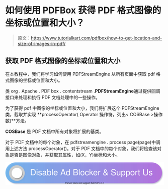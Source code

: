 # 如何使用 PDFBox 获得 PDF 格式图像的坐标或位置和大小？

> 原文：<https://www.tutorialkart.com/pdfbox/how-to-get-location-and-size-of-images-in-pdf/>

## 获取 PDF 格式图像的坐标或位置和大小

在本教程中，我们将学习如何使用 PDFStreamEngine 从所有页面中获取 pdf 格式图像的坐标或位置和大小。

类 org . Apache . PDF box . contentstream .**PDFStreamEngine**通过提供回调接口来处理和执行 PDF 文档处理中的一些操作。

为了获得 pdf 中图像的坐标或位置和大小，我们将扩展这个 PDFStreamEngine 类，截取并实现 **processOperator( Operator 操作符，列出< COSBase >操作数)**方法。

**COSBase** 是 PDF 文档中所有对象将扩展的基类。

对于 PDF 文档中的每个对象，在 pdfstreamengine . process page(page)中调用上述方法 processOperator()。对于 PDF 文档中的每个对象，我们将检查该对象是否是图像对象，并获取其属性，如(X，Y)坐标和大小。

[![](img/925da31b32d6bc3827932f6c8afb11bb.png)](https://www.tutorialkart.com/)